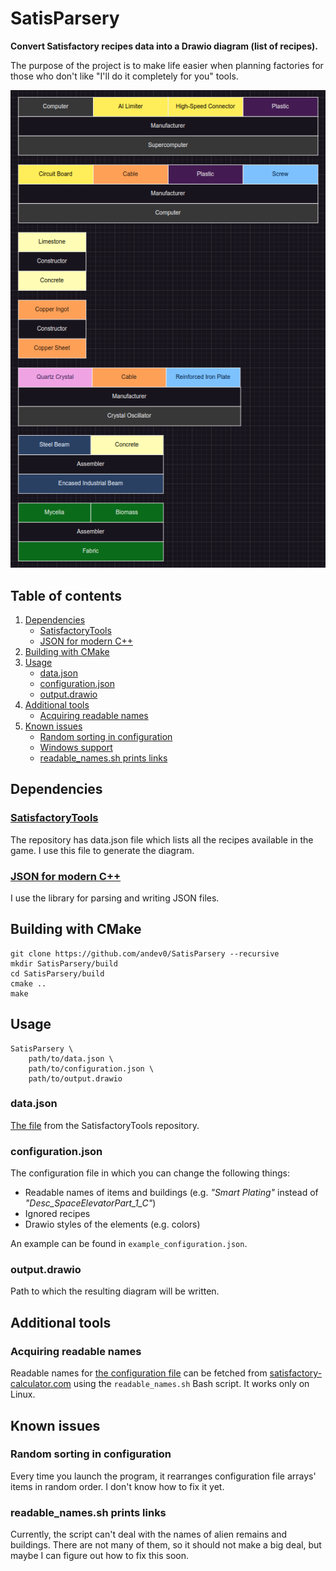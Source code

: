 # SatisParsery
**Convert Satisfactory recipes data into a Drawio diagram (list of recipes).**

The purpose of the project is to make life easier when planning factories for those who don't like "I'll do it completely for you" tools.

![Alt text](screenshots/diagram.png)

## Table of contents

1. [Dependencies](#dependencies)
    - [SatisfactoryTools](#satisfactorytools)
    - [JSON for modern C++](#json-for-modern-c)
2. [Building with CMake](#building-with-cmake)
3. [Usage](#usage)
    - [data.json](#datajson)
    - [configuration.json](#configurationjson)
    - [output.drawio](#outputdrawio)
4. [Additional tools](#additional-tools)
    - [Acquiring readable names](#acquiring-readable-names)
6. [Known issues](#known-issues)
    - [Random sorting in configuration](#random-sorting-in-configuration)
    - [Windows support](#windows-support)
    - [readable_names.sh prints links](#readable_namessh-prints-links)

## Dependencies

### [SatisfactoryTools](https://github.com/greeny/SatisfactoryTools)

The repository has data.json file which lists all the recipes available in the game. I use this file to generate the diagram.

### [JSON for modern C++](https://github.com/nlohmann/json)

I use the library for parsing and writing JSON files.

## Building with CMake

```
git clone https://github.com/andev0/SatisParsery --recursive
mkdir SatisParsery/build
cd SatisParsery/build
cmake ..
make
```

## Usage

```
SatisParsery \
    path/to/data.json \
    path/to/configuration.json \
    path/to/output.drawio
```

### data.json

[The file](#satisfactorytools) from the SatisfactoryTools repository.

### configuration.json

The configuration file in which you can change the following things:
- Readable names of items and buildings (e.g. *"Smart Plating"* instead of *"Desc_SpaceElevatorPart_1_C"*)
- Ignored recipes
- Drawio styles of the elements (e.g. colors)

An example can be found in `example_configuration.json`.

### output.drawio

Path to which the resulting diagram will be written.

## Additional tools

### Acquiring readable names

Readable names for [the configuration file](#configurationjson) can be fetched from [satisfactory-calculator.com](https://satisfactory-calculator.com) using the `readable_names.sh` Bash script. It works only on Linux.
## Known issues

### Random sorting in configuration

Every time you launch the program, it rearranges configuration file arrays' items in random order. I don't know how to fix it yet.

### readable_names.sh prints links

Currently, the script can't deal with the names of alien remains and buildings. There are not many of them, so it should not make a big deal, but maybe I can figure out how to fix this soon.

